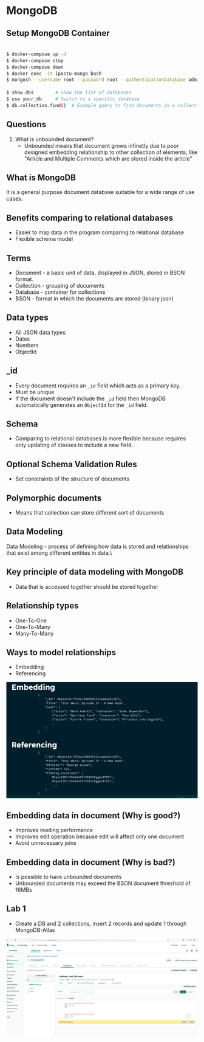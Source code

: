 # MongoDB

## Setup MongoDB Container
```bash

$ docker-compose up -d
$ docker-compose stop
$ docker-compose down
$ docker exec -it ipostu-mongo bash
$ mongosh --username root --password root --authenticationDatabase admin

$ show dbs        # Show the list of databases
$ use your_db     # Switch to a specific database
$ db.collection.find()  # Example query to find documents in a collection

```

## Questions 

1) What is unbounded document?
    - Unbounded means that document grows infinetly due to poor designed embedding relationship to other collection of elements, like "Article and Multiple Comments which are stored inside the article"


## What is MongoDB
It is a general purpose document database suitable for a wide range of use cases. 

## Benefits comparing to relational databases
- Easier to map data in the program comparing to relational database
- Flexible schema model

## Terms 
- Document - a basic unit of data, displayed in JSON, stored in BSON format.
- Collection - grouping of documents
- Database - container for collections
- BSON - format in which the documents are stored (binary json)

## Data types
- All JSON data types
- Dates
- Numbers
- ObjectId

## _id
- Every document requires an `_id` field which acts as a primary key.
- Must be unique
- If the document doesn't include the `_id` field then MongoDB automatically generates an `ObjectId` for the `_id` field. 

## Schema 
- Comparing to relational databases is more flexible because requires only updating of classes to include a new field.

## Optional Schema Validation Rules
- Set constraints of the structure of documents

## Polymorphic documents
- Means that collection can store different sort of documents

## Data Modeling
Data Modeling - process of defining how data is stored and relationships that exist among different entities in data.\

## Key principle of data modeling with MongoDB
- Data that is accessed together should be stored together

## Relationship types
- One-To-One
- One-To-Many
- Many-To-Many

## Ways to model relationships 
- Embedding
- Referencing
<img src="./mongo2.png" alt="Image Description" >

## Embedding data in document (Why is good?)
- Improves reading performance
- Improves edit operation because edit will affect only one document
- Avoid unnecessary joins
## Embedding data in document (Why is bad?)
- Is possible to have unbounded documents
- Unbounded documents may exceed the BSON document threshold of 16MBs


## Lab 1 
- Create a DB and 2 collections, insert 2 records and update 1 through MongoDB-Atlas
<img src="./mongo1.png" alt="Image Description" >

